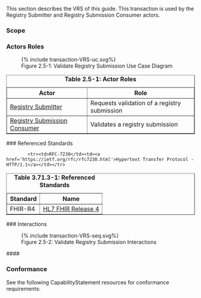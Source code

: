 <!--
    This content is automatically generated from CREDS.xml by actorsandtransactions.xslt
-->
This section describes the VRS of this guide. This transaction is used by the Registry Submitter and Registry Submission Consumer actors.
### Scope


### Actors Roles
<figure>
{% include transaction-VRS-uc.svg%}
<figcaption>Figure 2.5-1: Validate Registry Submission Use Case Diagram </figcaption>
</figure>
<table border='1' borderspacing='0'>
<caption><b>Table 2.5-1: Actor Roles</b></caption>
<thead><tr><th>Actor</th><th>Role</th></tr></thead>
<tbody><tr><td><a href="actors.html#registry-submitter">Registry Submitter</a></td>
<td>Requests validation of a registry submission
</td>
</tr>
        <tr><td><a href="actors.html#registry-submission-consumer">Registry Submission Consumer</a></td>
<td>Validates a registry submission
</td>
</tr>
        
</tbody>
</table>
### Referenced Standards
<table border='1' borderspacing='0'>
<caption><b>Table 3.71.3-1: Referenced Standards</b></caption>
<thead><tr><th>Standard</th><th>Name</th></tr></thead>
<tbody>
            <tr><td>FHIR-R4</td><td><a href='http://www.hl7.org/FHIR/R4'>HL7 FHIR Release 4</a></td></tr>
        
            <tr><td>RFC-7230</td><td><a href='https://ietf.org/rfc/rfc7230.html'>Hypertext Transfer Protocol - HTTP/1.1</a></td></tr>
        
</tbody>
</table>
### Interactions
        
<figure>
{% include transaction-VRS-seq.svg%}
<figcaption>Figure 2.5-2: Validate Registry Submission Interactions </figcaption>
</figure>
#### 

### Conformance
See the following CapabilityStatement resources for conformance requirements:
